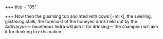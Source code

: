 +++
title = "05"

+++
Now then the gleaming tub anointed with cows [=milk], the swelling,  glistening stalk,
the foremost of the honeyed drink held out by the Adhvaryus—
bounteous Indra will aim it for drinking—
the champion will aim it for drinking to exhilaration.
